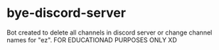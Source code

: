 # bye-discord-server
Bot created to delete all channels in discord server or change channel names for "ez". FOR EDUCATIONAD PURPOSES ONLY XD
